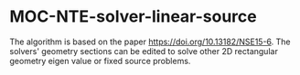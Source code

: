 # MOC-NTE-solver-linear-source

The algorithm is based on the paper https://doi.org/10.13182/NSE15-6. The solvers' geometry sections can be edited to solve other 2D rectangular geometry eigen value or fixed source problems. 
